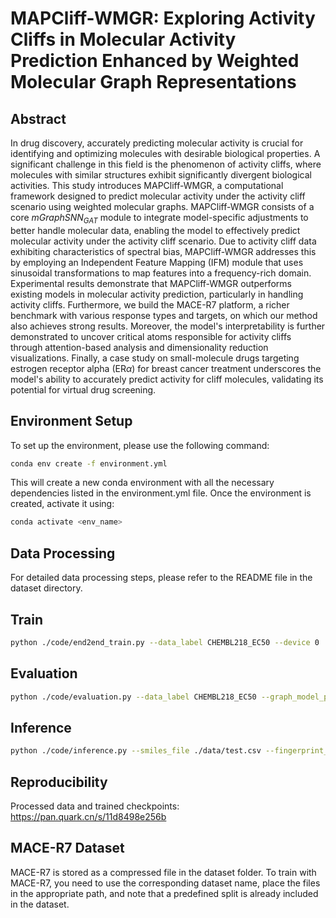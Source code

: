 # MAPCliff-WMGR: Exploring Activity Cliffs in Molecular Activity Prediction Enhanced by Weighted Molecular Graph Representations

## Abstract
In drug discovery, accurately predicting molecular activity is crucial for identifying and optimizing molecules with desirable biological properties. A significant challenge in this field is the phenomenon of activity cliffs, where molecules with similar structures exhibit significantly divergent biological activities. This study introduces MAPCliff-WMGR, a computational framework designed to predict molecular activity under the activity cliff scenario using weighted molecular graphs. MAPCliff-WMGR consists of a core $mGraphSNN_{GAT}$ module to integrate model-specific adjustments to better handle molecular data, enabling the model to effectively predict molecular activity under the activity cliff scenario. Due to activity cliff data exhibiting characteristics of spectral bias, MAPCliff-WMGR addresses this by employing an Independent Feature Mapping (IFM) module that uses sinusoidal transformations to map features into a frequency-rich domain. Experimental results demonstrate that MAPCliff-WMGR outperforms existing models in molecular activity prediction, particularly in handling activity cliffs. Furthermore, we build the MACE-R7 platform, a richer benchmark with various response types and targets, on which our method also achieves strong results. Moreover, the model's interpretability is further demonstrated to uncover critical atoms responsible for activity cliffs through attention-based analysis and dimensionality reduction visualizations. Finally, a case study on small-molecule drugs targeting estrogen receptor alpha (ER$\alpha$) for breast cancer treatment underscores the model's ability to accurately predict activity for cliff molecules, validating its potential for virtual drug screening.

## Environment Setup

To set up the environment, please use the following command:

```bash
conda env create -f environment.yml
```

This will create a new conda environment with all the necessary dependencies listed in the environment.yml file. Once the environment is created, activate it using:

```bash
conda activate <env_name>
```

## Data Processing
For detailed data processing steps, please refer to the README file in the dataset directory.

## Train
```bash
python ./code/end2end_train.py --data_label CHEMBL218_EC50 --device 0
```

## Evaluation
```bash
python ./code/evaluation.py --data_label CHEMBL218_EC50 --graph_model_path ./checkpoints/graph_model.pth --ifm_model_path ./checkpoints/ifm_model.pth --device 0
```

## Inference
```bash
python ./code/inference.py --smiles_file ./data/test.csv --fingerprint_file ./data/test_fingerprints.csv --graph_model_path ./checkpoints/graph_model.pth --ifm_model_path ./checkpoints/ifm_model.pth --output_file ./results/predictions.csv
```

## Reproducibility
Processed data and trained checkpoints: https://pan.quark.cn/s/11d8498e256b

## MACE-R7 Dataset
MACE-R7 is stored as a compressed file in the dataset folder. To train with MACE-R7, you need to use the corresponding dataset name, place the files in the appropriate path, and note that a predefined split is already included in the dataset.
